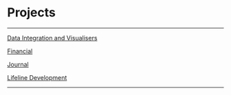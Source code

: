 # Projects

---

[Data Integration and Visualisers](Data%20Integration%20and%20Visualisers.md)

[Financial](Financial.md)

[Journal](Journal.md)

[Lifeline Development](Lifeline%20Development.md)

---